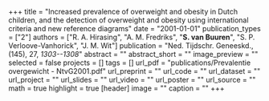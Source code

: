 +++
title = "Increased prevalence of overweight and obesity in Dutch children, and the detection of overweight and obesity using international criteria and new reference diagrams"
date = "2001-01-01"
publication_types = ["2"]
authors = ["R. A. Hirasing", "A. M. Fredriks", "**S. van Buuren**", "S. P. Verloove-Vanhorick", "J. M. Wit"]
publication = "Ned. Tijdschr. Geneeskd., (145), 27, _1303--1308_"
abstract = ""
abstract_short = ""
image_preview = ""
selected = false
projects = []
tags = []
url_pdf = "publications/Prevalentie overgewicht - NtvG2001.pdf"
url_preprint = ""
url_code = ""
url_dataset = ""
url_project = ""
url_slides = ""
url_video = ""
url_poster = ""
url_source = ""
math = true
highlight = true
[header]
image = ""
caption = ""
+++
